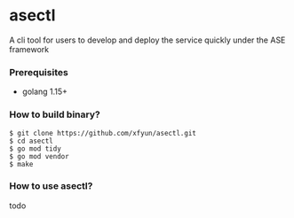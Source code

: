 # asectl
A cli tool for users to develop and deploy the service quickly under the ASE framework

### Prerequisites
- golang 1.15+

### How to build binary?
```
$ git clone https://github.com/xfyun/asectl.git
$ cd asectl
$ go mod tidy
$ go mod vendor
$ make
```

### How to use asectl?
todo
